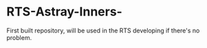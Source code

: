 # RTS-Astray-Inners-
First built repository, will be used in the RTS developing if there's no problem.
